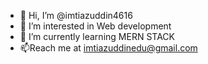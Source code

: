 - 👋 Hi, I’m @imtiazuddin4616
- 👀 I’m interested in Web development
- 🌱 I’m currently learning MERN STACK
- 📫Reach me at imtiazuddinedu@gmail.com

<!---
imtiazuddin4616/imtiazuddin4616 is a ✨ special ✨ repository because its `README.md` (this file) appears on your GitHub profile.
You can click the Preview link to take a look at your changes.
--->
